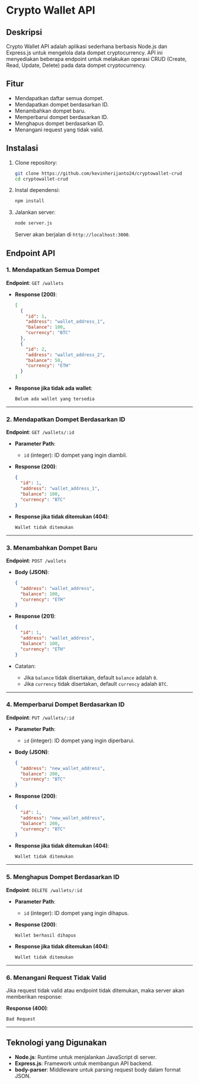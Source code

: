 
# Crypto Wallet API

## Deskripsi

Crypto Wallet API adalah aplikasi sederhana berbasis Node.js dan Express.js untuk mengelola data dompet cryptocurrency. API ini menyediakan beberapa endpoint untuk melakukan operasi CRUD (Create, Read, Update, Delete) pada data dompet cryptocurrency.

## Fitur

- Mendapatkan daftar semua dompet.
- Mendapatkan dompet berdasarkan ID.
- Menambahkan dompet baru.
- Memperbarui dompet berdasarkan ID.
- Menghapus dompet berdasarkan ID.
- Menangani request yang tidak valid.

## Instalasi

1. Clone repository:

   ```bash
   git clone https://github.com/kevinherijanto24/cryptowallet-crud
   cd cryptowallet-crud
   ```

2. Instal dependensi:

   ```bash
   npm install
   ```

3. Jalankan server:

   ```bash
   node server.js
   ```

   Server akan berjalan di `http://localhost:3000`.

## Endpoint API

### 1. Mendapatkan Semua Dompet

**Endpoint**: `GET /wallets`

- **Response (200)**:

  ```json
  [
    {
      "id": 1,
      "address": "wallet_address_1",
      "balance": 100,
      "currency": "BTC"
    },
    {
      "id": 2,
      "address": "wallet_address_2",
      "balance": 50,
      "currency": "ETH"
    }
  ]
  ```

- **Response jika tidak ada wallet**:

  ```
  Belum ada wallet yang tersedia
  ```

---

### 2. Mendapatkan Dompet Berdasarkan ID

**Endpoint**: `GET /wallets/:id`

- **Parameter Path**:
  - `id` (integer): ID dompet yang ingin diambil.

- **Response (200)**:

  ```json
  {
    "id": 1,
    "address": "wallet_address_1",
    "balance": 100,
    "currency": "BTC"
  }
  ```

- **Response jika tidak ditemukan (404)**:

  ```
  Wallet tidak ditemukan
  ```

---

### 3. Menambahkan Dompet Baru

**Endpoint**: `POST /wallets`

- **Body (JSON)**:

  ```json
  {
    "address": "wallet_address",
    "balance": 100,
    "currency": "ETH"
  }
  ```

- **Response (201)**:

  ```json
  {
    "id": 1,
    "address": "wallet_address",
    "balance": 100,
    "currency": "ETH"
  }
  ```

- Catatan:
  - Jika `balance` tidak disertakan, default `balance` adalah `0`.
  - Jika `currency` tidak disertakan, default `currency` adalah `BTC`.

---

### 4. Memperbarui Dompet Berdasarkan ID

**Endpoint**: `PUT /wallets/:id`

- **Parameter Path**:
  - `id` (integer): ID dompet yang ingin diperbarui.

- **Body (JSON)**:

  ```json
  {
    "address": "new_wallet_address",
    "balance": 200,
    "currency": "BTC"
  }
  ```

- **Response (200)**:

  ```json
  {
    "id": 1,
    "address": "new_wallet_address",
    "balance": 200,
    "currency": "BTC"
  }
  ```

- **Response jika tidak ditemukan (404)**:

  ```
  Wallet tidak ditemukan
  ```

---

### 5. Menghapus Dompet Berdasarkan ID

**Endpoint**: `DELETE /wallets/:id`

- **Parameter Path**:
  - `id` (integer): ID dompet yang ingin dihapus.

- **Response (200)**:

  ```
  Wallet berhasil dihapus
  ```

- **Response jika tidak ditemukan (404)**:

  ```
  Wallet tidak ditemukan
  ```

---

### 6. Menangani Request Tidak Valid

Jika request tidak valid atau endpoint tidak ditemukan, maka server akan memberikan response:

**Response (400)**:

```
Bad Request
```

---

## Teknologi yang Digunakan

- **Node.js**: Runtime untuk menjalankan JavaScript di server.
- **Express.js**: Framework untuk membangun API backend.
- **body-parser**: Middleware untuk parsing request body dalam format JSON.
